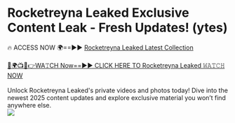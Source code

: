 # Rocketreyna Leaked Exclusive Content Leak - Fresh Updates! (ytes)

🔥 ACCESS NOW 🌍==►► <a href="https://tinyurl.com/kvy9nzfs" rel="nofollow">Rocketreyna Leaked Latest Collection</a>
<br><br>
[🔴🌍📺📱👉WA𝚃CH Now==►► CLICK HERE TO Rocketreyna Leaked 𝚆𝙰𝚃𝙲𝙷 NOW](https://tinyurl.com/kvy9nzfs)
<br><br>
Unlock Rocketreyna Leaked's private videos and photos today! Dive into the newest 2025 content updates and explore exclusive material you won’t find anywhere else.
<br>
<a href="https://tinyurl.com/kvy9nzfs" rel="nofollow" data-target="animated-image.originalLink"><img src="https://camo.githubusercontent.com/8a4f000d20f83aca3bf7ec5f350d767afa0574a8a352519fd8cfa583a6f93a33/68747470733a2f2f692e696d6775722e636f6d2f644a486b345a712e676966" data-canonical-src="https://i.imgur.com/dJHk4Zq.gif" style="max-width: 100%; display: inline-block;" data-target="animated-image.originalImage"></a>
<br>

